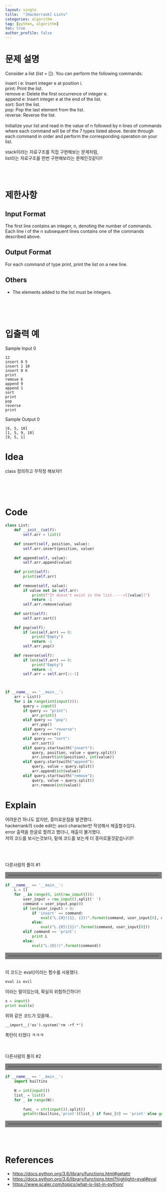 ```yaml
---
layout: single
title:  "[Hackerrank] Lists"
categories: algorithm
tag: [python, algorithm]
toc: true
author_profile: false
---
```



# 문제 설명
Consider a list (list = []). You can perform the following commands:<br/>

insert i e: Insert integer e at position i.<br/>
print: Print the list.<br/>
remove e: Delete the first occurrence of integer e.<br/>
append e: Insert integer e at the end of the list.<br/>
sort: Sort the list.<br/>
pop: Pop the last element from the list.<br/>
reverse: Reverse the list.<br/><br/>
Initialize your list and read in the value of n followed by n lines of commands where each command will be of the 7 types listed above. Iterate through each command in order and perform the corresponding operation on your list.<br/>

stack이라는 자료구조를 직접 구현해보는 문제처럼,<br/>
list라는 자료구조를 한번 구현해보라는 문제인것같다!!<br/>



<br/><br/>

# 제한사항
<h2>Input Format</h2>
The first line contains an integer, n, denoting the number of commands.
Each line i of the n subsequent lines contains one of the commands described above.
<h2>Output Format</h2>

For each command of type print, print the list on a new line.

<h2>Others</h2>

- The elements added to the list must be integers.

<br/><br/><br/>



# 입출력 예
Sample Input 0
```
12
insert 0 5
insert 1 10
insert 0 6
print
remove 6
append 9
append 1
sort
print
pop
reverse
print
```
Sample Output 0
```
[6, 5, 10]
[1, 5, 9, 10]
[9, 5, 1]
```

# Idea
<p>
class 정의하고 무작정 해보자!!

</p>
<br/><br/><br/>

# Code
```python
class List:
    def __init__(self):
        self.arr = list()
        
    def insert(self, position, value):
        self.arr.insert(position, value)
    
    def append(self, value):
        self.arr.append(value)
    
    def print(self):
        print(self.arr)
    
    def remove(self, value):
        if value not in self.arr:
            print(f"It doesn't exist in the list.---->[{value}]")
            return -1
        self.arr.remove(value)
    
    def sort(self):
        self.arr.sort()
        
    def pop(self):
        if len(self.arr) == 0:
            print("Empty")
            return -1
        self.arr.pop()
    
    def reverse(self):
        if len(self.arr) == 0:
            print("Empty")
            return -1
        self.arr = self.arr[::-1]
        


if __name__ == '__main__':
    arr = List()
    for i in range(int(input())):
        query = input()
        if query == "print":
            arr.print()
        elif query == "pop":
            arr.pop()
        elif query == "reverse":
            arr.reverse()
        elif query == "sort":
            arr.sort()
        elif query.startswith("insert"):
            query, position, value = query.split()
            arr.insert(int(position), int(value))
        elif query.startswith("append"):
            query, value = query.split()
            arr.append(int(value))
        elif query.startswith("remove"):
            query, value = query.split()
            arr.remove(int(value))
```

# Explain
어려운건 하나도 없지만, 흥미로운점을 발견했다.<br/>
hackerrank의 code edit는 ascii character만 작성해서 제출할수있다.<br/>
error 출력을 한글로 할려고 했더니, 제출이 불가했다.<br/>
저의 코드를 보시는것보다, 밑에 코드를 보는게 더 흥미로울것같습니다!!<br/>


<br/><br/><br/>
다른사람의 풀이 #1
<hr align="left" style="border: solid 10px gray;">

```python
if __name__ == '__main__':
    L = []
    for _ in range(0, int(raw_input())):
        user_input = raw_input().split(' ')
        command = user_input.pop(0)
        if len(user_input) > 0:
            if 'insert' == command:
                eval("L.{0}({1}, {2})".format(command, user_input[0], user_input[1]))
            else:
                eval("L.{0}({1})".format(command, user_input[0]))
        elif command == 'print':
            print L
        else:
            eval("L.{0}()".format(command))

```
<hr align="left" style="border: solid 10px gray;">

<br/>
이 코드는 eval()이라는 함수를 사용했다.
<br/>

```
eval is evil
```
이라는 말이있는데, 확실히 위험하긴하다!!<br/>
```python
x = input()
print eval(x)
```
위와 같은 코드가 있을때...
```
__import__('os').system('rm -rf *')
```
폭탄이 터졌다 ㅋㅋㅋ

<br/><br/>
다른사람의 풀이 #2
<hr align="left" style="border: solid 10px gray;">

```python
if __name__ == '__main__':
    import builtins
    
    N = int(input())
    list_ = list()
    for _ in range(N):
        
        func_ = str(input()).split()
        getattr(builtins,'print')(list_) if func_[0] == 'print' else getattr(list_,func_[0])(*map(int,func_[1:]))
```

<hr align="left" style="border: solid 10px gray;">
<br/><br/>



# References
<ul>
  <li><a href="https://docs.python.org/3.6/library/functions.html#getattr" target="_blank">https://docs.python.org/3.6/library/functions.html#getattr</a></li>
  <li><a href="https://docs.python.org/3.6/library/functions.html?highlight=eval#eval" target="_blank">https://docs.python.org/3.6/library/functions.html?highlight=eval#eval</a></li>
  <li><a href="https://www.scaler.com/topics/what-is-list-in-python/" 
target="_blank">https://www.scaler.com/topics/what-is-list-in-python/</a></li>
  
</ul>

